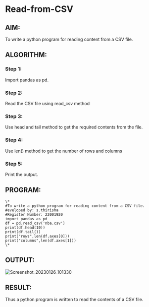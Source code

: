 # Read-from-CSV

## AIM:

To write a python program for reading content from a CSV file.

## ALGORITHM:

### Step 1:

Import pandas as pd.

### Step 2:

Read the CSV file using read_csv method

### Step 3:

Use head and tail method to get the required contents from the file.

### Step 4:

Use len() method to get the number of rows and columns

### Step 5:

Print the output.

## PROGRAM:
```
\*
#To write a python program for reading content from a CSV file.
#eveloped by: s.thirisha
#Register Number: 22001920
import pandas as pd
df = pd.read_csv('nba.csv')
print(df.head(10))
print(df.tail())
print("rows",len(df.axes[0]))
print("columns",len(df.axes[1]))
\*
```
## OUTPUT:
![Screenshot_20230126_101330](https://user-images.githubusercontent.com/120380280/214760705-e7cf9752-5438-45a9-be46-8f3671a2c0c1.png)

## RESULT:
Thus a python program is written to read the contents of a CSV file.
